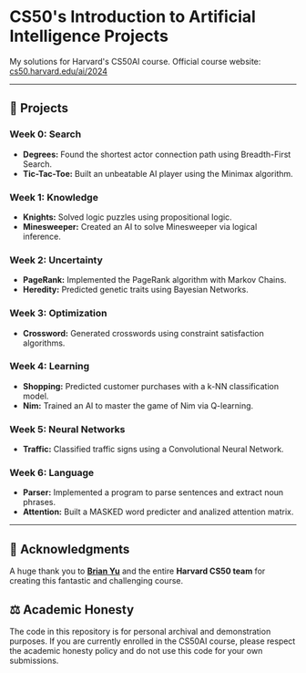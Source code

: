 # CS50's Introduction to Artificial Intelligence Projects

My solutions for Harvard's CS50AI course.
Official course website: [cs50.harvard.edu/ai/2024](https://cs50.harvard.edu/ai/2024/)

---

## 🤖 Projects

### Week 0: Search
* **Degrees:** Found the shortest actor connection path using Breadth-First Search.
* **Tic-Tac-Toe:** Built an unbeatable AI player using the Minimax algorithm.

### Week 1: Knowledge
* **Knights:** Solved logic puzzles using propositional logic.
* **Minesweeper:** Created an AI to solve Minesweeper via logical inference.

### Week 2: Uncertainty
* **PageRank:** Implemented the PageRank algorithm with Markov Chains.
* **Heredity:** Predicted genetic traits using Bayesian Networks.

### Week 3: Optimization
* **Crossword:** Generated crosswords using constraint satisfaction algorithms.

### Week 4: Learning
* **Shopping:** Predicted customer purchases with a k-NN classification model.
* **Nim:** Trained an AI to master the game of Nim via Q-learning.

### Week 5: Neural Networks
* **Traffic:** Classified traffic signs using a Convolutional Neural Network.

### Week 6: Language
* **Parser:** Implemented a program to parse sentences and extract noun phrases.
* **Attention:** Built a MASKED word predicter and analized attention matrix.


---
## 🙏 Acknowledgments

A huge thank you to **[Brian Yu](https://github.com/brianyu28)** and the entire **Harvard CS50 team** for creating this fantastic and challenging course.

## ⚖️ Academic Honesty

The code in this repository is for personal archival and demonstration purposes. If you are currently enrolled in the CS50AI course, please respect the academic honesty policy and do not use this code for your own submissions.